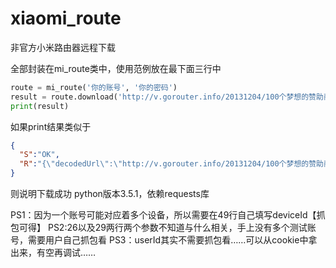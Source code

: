 # xiaomi_route
非官方小米路由器远程下载

全部封装在mi_route类中，使用范例放在最下面三行中
```python
route = mi_route('你的账号', '你的密码')
result = route.download('http://v.gorouter.info/20131204/100个梦想的赞助商（微电影）.mp4')
print(result)
```

如果print结果类似于
```json
{
  "S":"OK",
  "R":"{\"decodedUrl\":\"http://v.gorouter.info/20131204/100个梦想的赞助商（微电影）.mp4\",\"fileName\":\"100个梦想的赞助商（微电影）.mp4\"}"
}
```
则说明下载成功
python版本3.5.1，依赖requests库

PS1：因为一个账号可能对应着多个设备，所以需要在49行自己填写deviceId【抓包可得】
PS2:26以及29两行两个参数不知道与什么相关，手上没有多个测试账号，需要用户自己抓包看
PS3：userId其实不需要抓包看……可以从cookie中拿出来，有空再调试……
